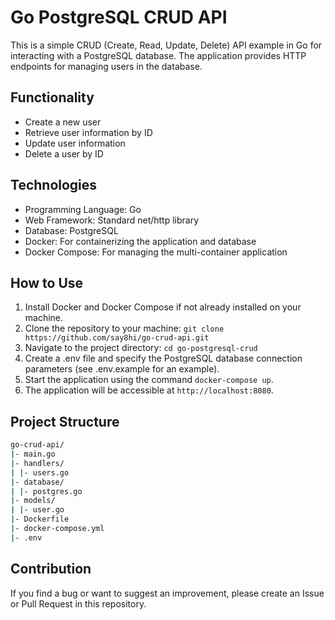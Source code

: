 # Go PostgreSQL CRUD API

This is a simple CRUD (Create, Read, Update, Delete) API example in Go for interacting with a PostgreSQL database. The application provides HTTP endpoints for managing users in the database.

## Functionality

- Create a new user
- Retrieve user information by ID
- Update user information
- Delete a user by ID

## Technologies

- Programming Language: Go
- Web Framework: Standard net/http library
- Database: PostgreSQL
- Docker: For containerizing the application and database
- Docker Compose: For managing the multi-container application

## How to Use

1. Install Docker and Docker Compose if not already installed on your machine.
2. Clone the repository to your machine: `git clone https://github.com/say8hi/go-crud-api.git`
3. Navigate to the project directory: `cd go-postgresql-crud`
4. Create a .env file and specify the PostgreSQL database connection parameters (see .env.example for an example).
5. Start the application using the command `docker-compose up`.
6. The application will be accessible at `http://localhost:8080`.

## Project Structure

```bash
go-crud-api/
|- main.go
|- handlers/
| |- users.go
|- database/
| |- postgres.go
|- models/
| |- user.go
|- Dockerfile
|- docker-compose.yml
|- .env
```

## Contribution

If you find a bug or want to suggest an improvement, please create an Issue or Pull Request in this repository.